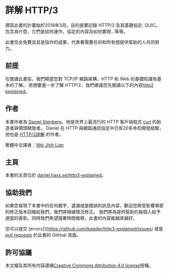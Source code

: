 # 詳解 HTTP/3

撰寫此書的計畫始於2018年3月。目的是要記錄 HTTP/3 及其基礎協定: QUIC。
包含為什麼，它們是如何運作，協定的內容及如何實現...等等。

此書完全免費並且是協作的成果，代表著需要任何和所有想提供幫助的人共同努力。

## 前提

在閱讀此書前，我們期望您對 TCP/IP 網路架構，HTTP 和 Web 的基礎知識有基本的了解。
若想要進一步了解 HTTP/2，我們建議您先閱讀以下的內容[http2 explained](https://daniel.haxx.se/http2/)。

## 作者

本書作者為 [Daniel Stenberg](https://daniel.haxx.se/)，他是世界上最流行的 HTTP 客戶端程式 [curl](https://curl.haxx.se/) 的創造者與領頭開發者。 Daniel 在 HTTP 與網路通訊協定中已有20多年的開發經驗，他也是 [HTTP/2詳解](https://daniel.haxx.se/http2/) 的作者。

繁體中文譯者：[Wei Jhih Lian](https://github.com/ByronLian)

## 主頁

本書的主頁位於 [daniel.haxx.se/http3-explained](https://daniel.haxx.se/http3-explained)。

## 協助我們

如果您發現了本書中的任何錯字、遺漏或是錯誤的訊息內容，歡迎您將受影響章節的修正版本回報給我們，我們將根據情況修正。
我們將為提供幫助的每個人給予適當的表彰。同時我們希望隨著時間推移，此書的內容能越來越好。

您可以提交 [errors]](https://github.com/bagder/http3-explained/issues) 或是 [pull requests](https://github.com/bagder/http3-explained/pulls) 於此書的 GitHub 頁面。

## 許可協議

本文檔及其所有内容遵循[Creative Commons Attribution 4.0 license](https://creativecommons.org/licenses/by/4.0/)授權。
